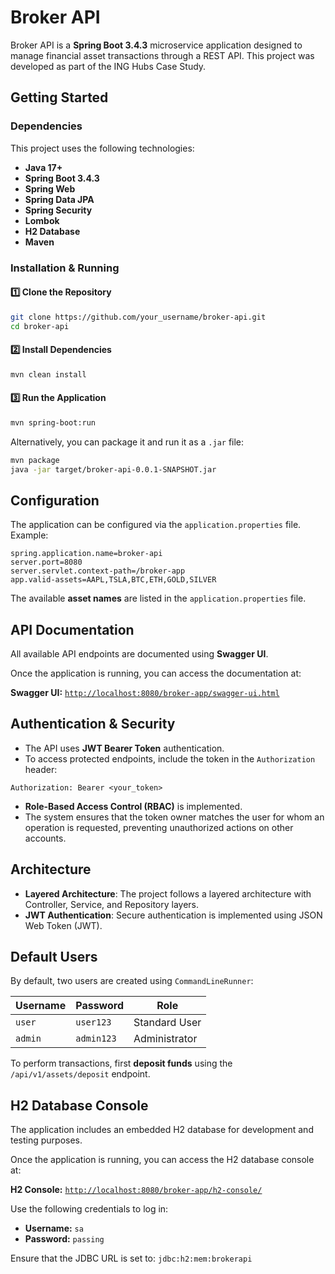 # Broker API

Broker API is a **Spring Boot 3.4.3** microservice application designed to manage financial asset transactions through a REST API. This project was developed as part of the ING Hubs Case Study.
## Getting Started

### Dependencies

This project uses the following technologies:

- **Java 17+**
- **Spring Boot 3.4.3**
- **Spring Web**
- **Spring Data JPA**
- **Spring Security**
- **Lombok**
- **H2 Database**
- **Maven**

### Installation & Running

#### 1️⃣ Clone the Repository

```sh
git clone https://github.com/your_username/broker-api.git
cd broker-api
```

#### 2️⃣ Install Dependencies

```sh
mvn clean install
```

#### 3️⃣ Run the Application

```sh
mvn spring-boot:run
```

Alternatively, you can package it and run it as a `.jar` file:

```sh
mvn package
java -jar target/broker-api-0.0.1-SNAPSHOT.jar
```

## Configuration

The application can be configured via the `application.properties` file. Example:

```properties
spring.application.name=broker-api
server.port=8080
server.servlet.context-path=/broker-app
app.valid-assets=AAPL,TSLA,BTC,ETH,GOLD,SILVER
```

The available **asset names** are listed in the `application.properties` file.

## API Documentation

All available API endpoints are documented using **Swagger UI**.

Once the application is running, you can access the documentation at:

**Swagger UI:** [`http://localhost:8080/broker-app/swagger-ui.html`](http://localhost:8080/broker-app/swagger-ui.html)

## Authentication & Security

- The API uses **JWT Bearer Token** authentication.
- To access protected endpoints, include the token in the `Authorization` header:

```http
Authorization: Bearer <your_token>
```

- **Role-Based Access Control (RBAC)** is implemented.
- The system ensures that the token owner matches the user for whom an operation is requested, preventing unauthorized actions on other accounts.

## Architecture

- **Layered Architecture**: The project follows a layered architecture with Controller, Service, and Repository layers.
- **JWT Authentication**: Secure authentication is implemented using JSON Web Token (JWT).

## Default Users

By default, two users are created using `CommandLineRunner`:

| Username | Password  | Role  |
|----------|----------|-------|
| `user`   | `user123` | Standard User |
| `admin`  | `admin123` | Administrator |

To perform transactions, first **deposit funds** using the `/api/v1/assets/deposit` endpoint.

## H2 Database Console

The application includes an embedded H2 database for development and testing purposes.

Once the application is running, you can access the H2 database console at:

**H2 Console:** [`http://localhost:8080/broker-app/h2-console/`](http://localhost:8080/broker-app/h2-console/)

Use the following credentials to log in:

- **Username:** `sa`
- **Password:** `passing`

Ensure that the JDBC URL is set to: `jdbc:h2:mem:brokerapi`
